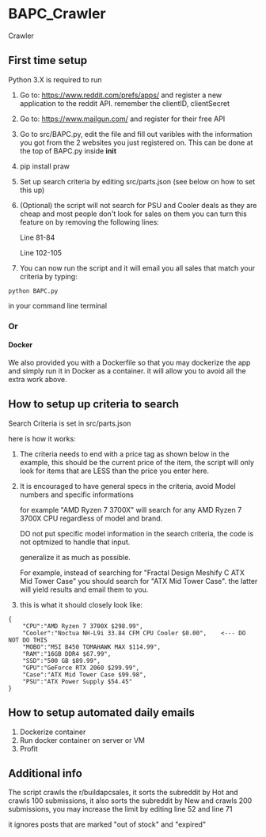 # BAPC_Crawler
Crawler

## First time setup
Python 3.X is required to run

1. Go to: https://www.reddit.com/prefs/apps/ and register a new application to the reddit API. remember the clientID, clientSecret
2. Go to: https://www.mailgun.com/ and register for their free API 
3. Go to src/BAPC.py, edit the file and fill out varibles with the information you got from the 2 websites you just registered on. This can be done at the top of BAPC.py inside __init__
4. pip install praw
5. Set up search criteria by editing src/parts.json (see below on how to set this up)

6. (Optional) the script will not search for PSU and Cooler deals as they are cheap and most people don't look for sales on them
you can turn this feature on by removing the following lines:

    Line 81-84

    Line 102-105

7. You can now run the script and it will email you all sales that match your criteria by typing:
```
python BAPC.py
```
in your command line terminal

### Or

#### Docker
We also provided you with a Dockerfile so that you may dockerize the app and simply run it in Docker as a container. it will allow you to avoid all the extra work above.

## How to setup up criteria to search
Search Criteria is set in src/parts.json

here is how it works:
1. The criteria needs to end with a price tag as shown below in the example, this should be the current price of the item, the script will only look for items that are LESS than the price you enter here.
2. It is encouraged to have general specs in the criteria, avoid Model numbers and specific informations

    for example "AMD Ryzen 7 3700X" will search for any AMD Ryzen 7 3700X CPU regardless of model and brand.
    
    DO not put specific model information in the search criteria, the code is not optmized to handle that input.
    
    generalize it as much as possible.
    
    For example, instead of searching for "Fractal Design Meshify C ATX Mid Tower Case"
    you should search for "ATX Mid Tower Case". the latter will yield results and email them to you.
   
3. this is what it should closely look like:
```
{
    "CPU":"AMD Ryzen 7 3700X $298.99",
    "Cooler":"Noctua NH-L9i 33.84 CFM CPU Cooler $0.00",    <--- DO NOT DO THIS
    "MOBO":"MSI B450 TOMAHAWK MAX $114.99",
    "RAM":"16GB DDR4 $67.99",
    "SSD":"500 GB $89.99",
    "GPU":"GeForce RTX 2060 $299.99",
    "Case":"ATX Mid Tower Case $99.98",
    "PSU":"ATX Power Supply $54.45"
}
```

## How to setup automated daily emails
1. Dockerize container
2. Run docker container on server or VM
3. Profit

## Additional info
The script crawls the r/buildapcsales, it sorts the subreddit by Hot and crawls 100 submissions, it also sorts the subreddit by New and crawls 200 submissions, you may increase the limit by editing line 52 and line 71

it ignores posts that are marked "out of stock" and "expired"
